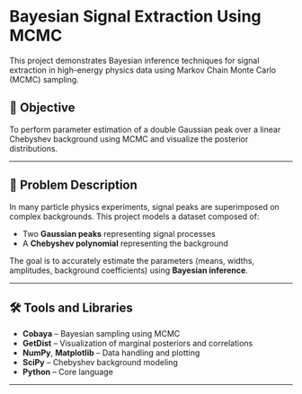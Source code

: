 # Bayesian Signal Extraction Using MCMC

This project demonstrates Bayesian inference techniques for signal extraction in high-energy physics data using Markov Chain Monte Carlo (MCMC) sampling.

## 📌 Objective
To perform parameter estimation of a double Gaussian peak over a linear Chebyshev background using MCMC and visualize the posterior distributions.

---

## 🧪 Problem Description

In many particle physics experiments, signal peaks are superimposed on complex backgrounds. This project models a dataset composed of:

- Two **Gaussian peaks** representing signal processes
- A **Chebyshev polynomial** representing the background

The goal is to accurately estimate the parameters (means, widths, amplitudes, background coefficients) using **Bayesian inference**.

---

## 🛠 Tools and Libraries

- **Cobaya** – Bayesian sampling using MCMC
- **GetDist** – Visualization of marginal posteriors and correlations
- **NumPy**, **Matplotlib** – Data handling and plotting
- **SciPy** – Chebyshev background modeling
- **Python** – Core language

---


